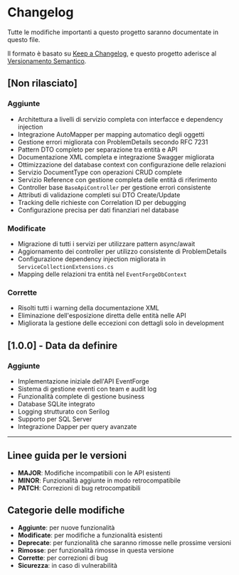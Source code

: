 # Changelog

Tutte le modifiche importanti a questo progetto saranno documentate in questo file.

Il formato è basato su [Keep a Changelog](https://keepachangelog.com/it/1.0.0/),
e questo progetto aderisce al [Versionamento Semantico](https://semver.org/spec/v2.0.0.html).

## [Non rilasciato]

### Aggiunte
- Architettura a livelli di servizio completa con interfacce e dependency injection
- Integrazione AutoMapper per mapping automatico degli oggetti
- Gestione errori migliorata con ProblemDetails secondo RFC 7231
- Pattern DTO completo per separazione tra entità e API
- Documentazione XML completa e integrazione Swagger migliorata
- Ottimizzazione del database context con configurazione delle relazioni
- Servizio DocumentType con operazioni CRUD complete
- Servizio Reference con gestione completa delle entità di riferimento
- Controller base `BaseApiController` per gestione errori consistente
- Attributi di validazione completi sui DTO Create/Update
- Tracking delle richieste con Correlation ID per debugging
- Configurazione precisa per dati finanziari nel database

### Modificate
- Migrazione di tutti i servizi per utilizzare pattern async/await
- Aggiornamento dei controller per utilizzo consistente di ProblemDetails
- Configurazione dependency injection migliorata in `ServiceCollectionExtensions.cs`
- Mapping delle relazioni tra entità nel `EventForgeDbContext`

### Corrette
- Risolti tutti i warning della documentazione XML
- Eliminazione dell'esposizione diretta delle entità nelle API
- Migliorata la gestione delle eccezioni con dettagli solo in development

## [1.0.0] - Data da definire

### Aggiunte
- Implementazione iniziale dell'API EventForge
- Sistema di gestione eventi con team e audit log
- Funzionalità complete di gestione business
- Database SQLite integrato
- Logging strutturato con Serilog
- Supporto per SQL Server
- Integrazione Dapper per query avanzate

---

## Linee guida per le versioni

- **MAJOR**: Modifiche incompatibili con le API esistenti
- **MINOR**: Funzionalità aggiunte in modo retrocompatibile
- **PATCH**: Correzioni di bug retrocompatibili

## Categorie delle modifiche

- **Aggiunte**: per nuove funzionalità
- **Modificate**: per modifiche a funzionalità esistenti
- **Deprecate**: per funzionalità che saranno rimosse nelle prossime versioni
- **Rimosse**: per funzionalità rimosse in questa versione
- **Corrette**: per correzioni di bug
- **Sicurezza**: in caso di vulnerabilità